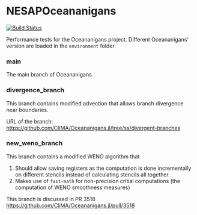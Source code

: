 # NESAPOceananigans

[![Build Status](https://github.com/simone-silvestri/NESAPOceananigans.jl/actions/workflows/CI.yml/badge.svg?branch=main)](https://github.com/simone-silvestri/NESAPOceananigans.jl/actions/workflows/CI.yml?query=branch%3Amain)

Performance tests for the Oceananigans project.
Different Oceananigans' version are loaded in the `environment` folder

### main

The main branch of Oceananigans

### divergence_branch

This branch contains modified advection that allows branch divergence near boundaries.

URL of the branch:
https://github.com/CliMA/Oceananigans.jl/tree/ss/divergent-branches

### new_weno_branch

This branch contains a modified WENO algorithm that

1. Should allow saving registers as the computation is done incrementally on different stencils instead of calculating stencils all together
2. Makes use of `fast-math` for non-precision critial computations (the computation of WENO smoothness measures)

This branch is discussed in PR 3518
https://github.com/CliMA/Oceananigans.jl/pull/3518
